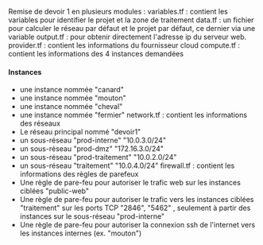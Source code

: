 Remise de devoir 1 en plusieurs modules :
variables.tf : contient les variables pour identifier le projet et la zone de traitement
data.tf : un fichier pour calculer le réseau par défaut et le projet par défaut, ce dernier via une variable
output.tf : pour obtenir directement l'adresse ip du serveur web.
provider.tf : contient les informations du fournisseur cloud
compute.tf : contient les informations des 4 instances demandées
#### Instances
* une instance nommée "canard"
* une instance nommée "mouton"
* une instance nommée "cheval"
* une instance nommée "fermier"
network.tf : contient les informations des réseaux
* Le réseau principal nommé "devoir1"
* un sous-réseau "prod-interne" "10.0.3.0/24"
* un sous-réseau "prod-dmz" "172.16.3.0/24"
* un sous-réseau "prod-traitement" "10.0.2.0/24"
* un sous-réseau "traitement" "10.0.4.0/24"
firewall.tf :  contient les informations des règles de parefeux
* Une règle de pare-feu pour autoriser le trafic web sur les instances ciblées "public-web"
* Une règle de pare-feu pour autoriser le trafic  vers les instances ciblées "traitement" sur les ports TCP "2846", "5462" , seulement à partir des instances sur le sous-réseau "prod-interne"
* Une règle de pare-feu pour autoriser la connexion ssh de l'internet vers les instances internes (ex. "mouton")
